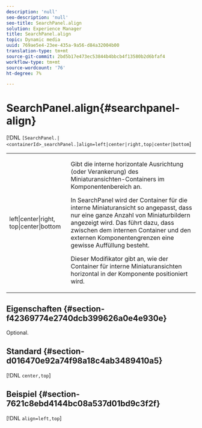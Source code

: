 ```yaml
---
description: 'null'
seo-description: 'null'
seo-title: SearchPanel.align
solution: Experience Manager
title: SearchPanel.align
topic: Dynamic media
uuid: 769ae5e4-23ee-435a-9a56-d84a32004b00
translation-type: tm+mt
source-git-commit: 2bd5b17e473ec53844b4bbcb4f13580b2d6bfaf4
workflow-type: tm+mt
source-wordcount: '76'
ht-degree: 7%

---
```



# SearchPanel.align{#searchpanel-align}

[!DNL `[SearchPanel.|<containerId>_searchPanel.]align=left|center|right,top|center|bottom`]

<table id="table_2B109D2F91E64B5382B31921C3780FA5"> 
 <tbody> 
  <tr> 
   <td colname="col1"> <p><span class="codeph"> left|center|right, top|center|bottom</span> </p> </td> 
   <td colname="col2"> <p> Gibt die interne horizontale Ausrichtung (oder Verankerung) des Miniaturansichten-Containers im Komponentenbereich an. </p> <p>In SearchPanel wird der Container für die interne Miniaturansicht so angepasst, dass nur eine ganze Anzahl von Miniaturbildern angezeigt wird. Das führt dazu, dass zwischen dem internen Container und den externen Komponentengrenzen eine gewisse Auffüllung besteht. </p> <p>Dieser Modifikator gibt an, wie der Container für interne Miniaturansichten horizontal in der Komponente positioniert wird. </p> </td> 
  </tr> 
 </tbody> 
</table>

## Eigenschaften {#section-f42369774e2740dcb399626a0e4e930e}

Optional.

## Standard {#section-d016470e92a74f98a18c4ab3489410a5}

[!DNL `center,top`]

## Beispiel {#section-7621c8ebd4144bc08a537d01bd9c3f2f}

[!DNL `align=left,top`]
